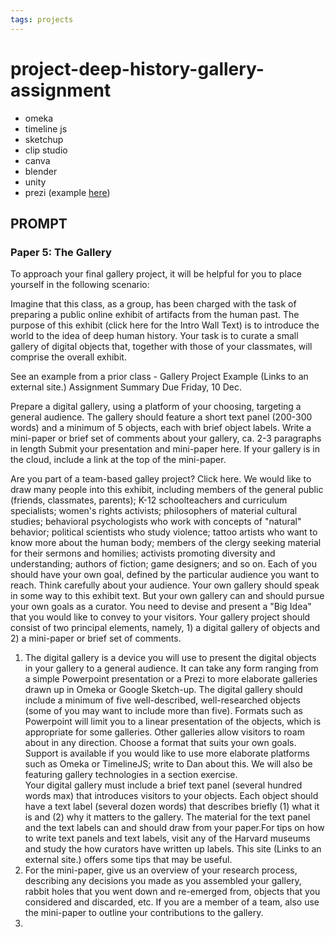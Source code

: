 ```yaml
---
tags: projects
---
```


# project-deep-history-gallery-assignment


* omeka
* timeline js
* sketchup
* clip studio
* canva
* blender
* unity
* prezi (example [here](https://prezi.com/view/bXdg6KjfySAOoOepoOc3/))


## PROMPT

### Paper 5: The Gallery
To approach your final gallery project, it will be helpful for you to place yourself in the following scenario:

Imagine that this class, as a group, has been charged with the task of preparing a public online exhibit of artifacts from the human past. The purpose of this exhibit (click here for the Intro Wall Text) is to introduce the world to the idea of deep human history. Your task is to curate a small gallery of digital objects that, together with those of your classmates, will comprise the overall exhibit.

See an example from a prior class - 
Gallery Project Example (Links to an external site.)
Assignment Summary
Due Friday, 10 Dec.

Prepare a digital gallery, using a platform of your choosing, targeting a general audience. The gallery should feature a short text panel (200-300 words) and a minimum of 5 objects, each with brief object labels.
Write a mini-paper or brief set of comments about your gallery, ca. 2-3 paragraphs in length
Submit your presentation and mini-paper here. If your gallery is in the cloud, include a link at the top of the mini-paper. 

 Are you part of a team-based galley project? Click here.
We would like to draw many people into this exhibit, including members of the general public (friends, classmates, parents); K-12 schoolteachers and curriculum specialists; women's rights activists; philosophers of material cultural studies; behavioral psychologists who work with concepts of "natural" behavior; political scientists who study violence; tattoo artists who want to know more about the human body; members of the clergy seeking material for their sermons and homilies; activists promoting diversity and understanding; authors of fiction; game designers; and so on.
Each of you should have your own goal, defined by the particular audience you want to reach. Think carefully about your audience. Your own gallery should speak in some way to this exhibit text. But your own gallery can and should pursue your own goals as a curator. You need to devise and present a "Big Idea" that you would like to convey to your visitors.
Your gallery project should consist of two principal elements, namely, 1) a digital gallery of objects and 2) a mini-paper or brief set of comments.
1. The digital gallery is a device you will use to present the digital objects in your gallery to a general audience. It can take any form ranging from a simple Powerpoint presentation or a Prezi to more elaborate galleries drawn up in Omeka or Google Sketch-up. The digital gallery should include a minimum of five well-described, well-researched objects (some of you may want to include more than five). Formats such as Powerpoint will limit you to a linear presentation of the objects, which is appropriate for some galleries. Other galleries allow visitors to roam about in any direction. Choose a format that suits your own goals. Support is available if you would like to use more elaborate platforms such as Omeka or TimelineJS; write to Dan about this. We will also be featuring gallery technologies in a section exercise.  
Your digital gallery must include a brief text panel (several hundred words max) that introduces visitors to your objects. Each object should have a text label (several dozen words) that describes briefly (1) what it is and (2) why it matters to the gallery. The material for the text panel and the text labels can and should draw from your paper.For tips on how to write text panels and text labels, visit any of the Harvard museums and study the how curators have written up labels. This site (Links to an external site.)
offers some tips that may be useful.
2. For the mini-paper, give us an overview of your research process, describing any decisions you made as you assembled your gallery, rabbit holes that you went down and re-emerged from, objects that you considered and discarded, etc. If you are a member of a team, also use the mini-paper to outline your contributions to the gallery.
3. 